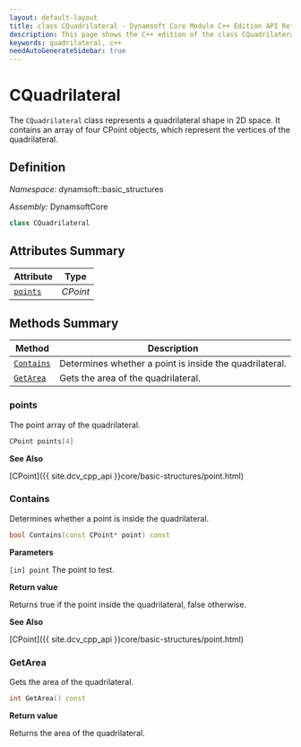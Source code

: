 ```yaml
---
layout: default-layout
title: class CQuadrilateral - Dynamsoft Core Module C++ Edition API Reference
description: This page shows the C++ edition of the class CQuadrilateral in Dynamsoft Core Module.
keywords: quadrilateral, c++
needAutoGenerateSidebar: true
---
```


# CQuadrilateral

The `CQuadrilateral` class represents a quadrilateral shape in 2D space. It contains an array of four CPoint objects, which represent the vertices of the quadrilateral.

## Definition

*Namespace:* dynamsoft::basic_structures

*Assembly:* DynamsoftCore

```cpp
class CQuadrilateral 
```

## Attributes Summary
  
| Attribute | Type |
|---------- | ---- |
| [`points`](#points) | *CPoint* |

## Methods Summary

| Method               | Description |
|----------------------|-------------|
| [`Contains`](#contains) | Determines whether a point is inside the quadrilateral.|
| [`GetArea`](#getarea) | Gets the area of the quadrilateral. |

### points

The point array of the quadrilateral.

```cpp
CPoint points[4]
```

**See Also**

[CPoint]({{ site.dcv_cpp_api }}core/basic-structures/point.html)

### Contains

Determines whether a point is inside the quadrilateral.

```cpp
bool Contains(const CPoint* point) const
```

**Parameters**

`[in] point` The point to test.

**Return value**

Returns true if the point inside the quadrilateral, false otherwise. 

**See Also**

[CPoint]({{ site.dcv_cpp_api }}core/basic-structures/point.html)

### GetArea

Gets the area of the quadrilateral.

```cpp
int GetArea() const
```

**Return value**

Returns the area of the quadrilateral.
